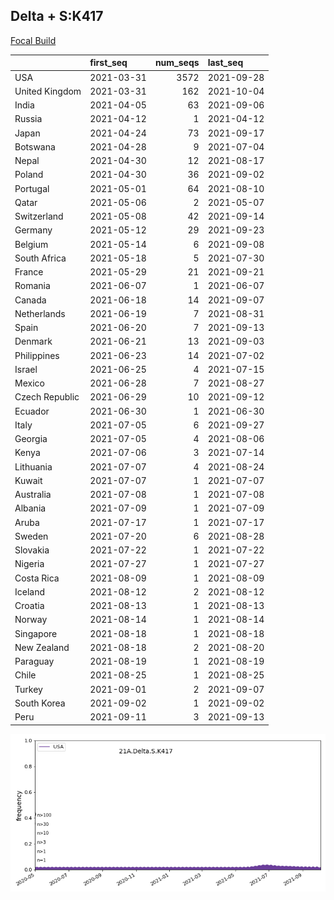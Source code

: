 

## Delta + S:K417
[Focal Build](https://nextstrain.org/groups/neherlab/ncov/21A.Delta.S.K417)

|                | first_seq   |   num_seqs | last_seq   |
|:---------------|:------------|-----------:|:-----------|
| USA            | 2021-03-31  |       3572 | 2021-09-28 |
| United Kingdom | 2021-03-31  |        162 | 2021-10-04 |
| India          | 2021-04-05  |         63 | 2021-09-06 |
| Russia         | 2021-04-12  |          1 | 2021-04-12 |
| Japan          | 2021-04-24  |         73 | 2021-09-17 |
| Botswana       | 2021-04-28  |          9 | 2021-07-04 |
| Nepal          | 2021-04-30  |         12 | 2021-08-17 |
| Poland         | 2021-04-30  |         36 | 2021-09-02 |
| Portugal       | 2021-05-01  |         64 | 2021-08-10 |
| Qatar          | 2021-05-06  |          2 | 2021-05-07 |
| Switzerland    | 2021-05-08  |         42 | 2021-09-14 |
| Germany        | 2021-05-12  |         29 | 2021-09-23 |
| Belgium        | 2021-05-14  |          6 | 2021-09-08 |
| South Africa   | 2021-05-18  |          5 | 2021-07-30 |
| France         | 2021-05-29  |         21 | 2021-09-21 |
| Romania        | 2021-06-07  |          1 | 2021-06-07 |
| Canada         | 2021-06-18  |         14 | 2021-09-07 |
| Netherlands    | 2021-06-19  |          7 | 2021-08-31 |
| Spain          | 2021-06-20  |          7 | 2021-09-13 |
| Denmark        | 2021-06-21  |         13 | 2021-09-03 |
| Philippines    | 2021-06-23  |         14 | 2021-07-02 |
| Israel         | 2021-06-25  |          4 | 2021-07-15 |
| Mexico         | 2021-06-28  |          7 | 2021-08-27 |
| Czech Republic | 2021-06-29  |         10 | 2021-09-12 |
| Ecuador        | 2021-06-30  |          1 | 2021-06-30 |
| Italy          | 2021-07-05  |          6 | 2021-09-27 |
| Georgia        | 2021-07-05  |          4 | 2021-08-06 |
| Kenya          | 2021-07-06  |          3 | 2021-07-14 |
| Lithuania      | 2021-07-07  |          4 | 2021-08-24 |
| Kuwait         | 2021-07-07  |          1 | 2021-07-07 |
| Australia      | 2021-07-08  |          1 | 2021-07-08 |
| Albania        | 2021-07-09  |          1 | 2021-07-09 |
| Aruba          | 2021-07-17  |          1 | 2021-07-17 |
| Sweden         | 2021-07-20  |          6 | 2021-08-28 |
| Slovakia       | 2021-07-22  |          1 | 2021-07-22 |
| Nigeria        | 2021-07-27  |          1 | 2021-07-27 |
| Costa Rica     | 2021-08-09  |          1 | 2021-08-09 |
| Iceland        | 2021-08-12  |          2 | 2021-08-12 |
| Croatia        | 2021-08-13  |          1 | 2021-08-13 |
| Norway         | 2021-08-14  |          1 | 2021-08-14 |
| Singapore      | 2021-08-18  |          1 | 2021-08-18 |
| New Zealand    | 2021-08-18  |          2 | 2021-08-20 |
| Paraguay       | 2021-08-19  |          1 | 2021-08-19 |
| Chile          | 2021-08-25  |          1 | 2021-08-25 |
| Turkey         | 2021-09-01  |          2 | 2021-09-07 |
| South Korea    | 2021-09-02  |          1 | 2021-09-02 |
| Peru           | 2021-09-11  |          3 | 2021-09-13 |

![Overall trends 21A.Delta.S.K417](/overall_trends_figures/overall_trends_21A.Delta.S.K417.png)